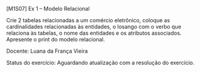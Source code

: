 [M1S07] Ex 1 – Modelo Relacional

Crie 2 tabelas relacionadas a um comércio eletrônico, coloque as cardinalidades relacionadas às entidades, o losango com o verbo que relaciona às tabelas, o nome das entidades e os atributos associados. Apresente o print do modelo relacional.

Docente: Luana da França Vieira

Status do exercício: Aguardando atualização com a resolução do exercício.